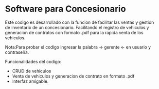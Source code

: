 # Software para Concesionario

Este codigo es desarrollado con la funcion de facilitar las ventas y gestion de inventario de un concesionario. Facilitando el registro de vehiculos y generacion de contratos con formato .pdf para la rapida venta de los vehiculos.

Nota:Para probar el codigo ingresar la palabra -> gerente <- en usuario y contraseña.

Funcionalidades del codigo:

+ CRUD de vehiculos
+ Venta de vehiculos y generacion de contrato en formato .pdf
+ Interfaz amigable.

